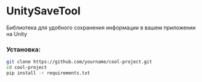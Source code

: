 # UnitySaveTool
Библиотека для удобного сохранения информации в вашем приложении на Unity
### Установка:
```bash
git clone https://github.com/yourname/cool-project.git
cd cool-project
pip install -r requirements.txt
